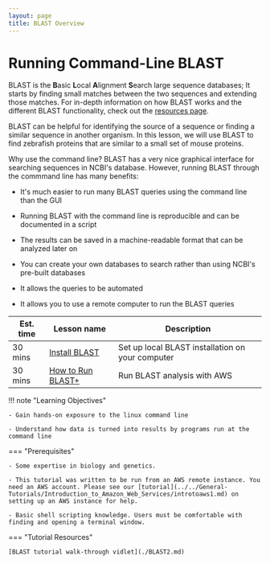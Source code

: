 ```yaml
---
layout: page
title: BLAST Overview
---
```


# Running Command-Line BLAST

BLAST is the **B**asic **L**ocal **A**lignment **S**earch large sequence databases; It starts by finding small matches between the two sequences and extending those matches.  For in-depth information on how BLAST works and the different BLAST functionality, check out the [resources page](https://blast.ncbi.nlm.nih.gov/Blast.cgi).

BLAST can be helpful for identifying the source of a sequence or finding a similar sequence in another organism.  In this lesson, we will use BLAST to find zebrafish proteins that are similar to a small set of mouse proteins.

Why use the command line?
BLAST has a very nice graphical interface for searching sequences in NCBI's database.
However, running BLAST through the commmand line has many benefits:

- It's much easier to run many BLAST queries using the command line than the GUI

- Running BLAST with the command line is reproducible and can be documented in a script

- The results can be saved in a machine-readable format that can be analyzed later on

- You can create your own databases to search rather than using NCBI's pre-built databases

- It allows the queries to be automated

- It allows you to use a remote computer to run the BLAST queries

Est. time | Lesson name | Description
--- | --- | ---
30 mins | [Install BLAST](../BLAST-Command-Line/BLAST3.md) | Set up local BLAST installation on your computer
30 mins | [How to Run BLAST+](../BLAST-Command-Line/BLAST4.md) | Run BLAST analysis with AWS

!!! note "Learning Objectives"

    - Gain hands-on exposure to the linux command line
  
    - Understand how data is turned into results by programs run at the command line

=== "Prerequisites"
  
    - Some expertise in biology and genetics.
  
    - This tutorial was written to be run from an AWS remote instance. You need an AWS account. Please see our [tutorial](../../General-Tutorials/Introduction_to_Amazon_Web_Services/introtoaws1.md) on setting up an AWS instance for help.
  
    - Basic shell scripting knowledge. Users must be comfortable with finding and opening a terminal window.
  
=== "Tutorial Resources"

    [BLAST tutorial walk-through vidlet](./BLAST2.md)


  
